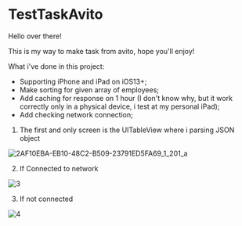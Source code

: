 # TestTaskAvito
Hello over there!

This is my way to make task from avito, hope you'll enjoy!

What i've done in this project:
- Supporting iPhone and iPad on iOS13+;
- Make sorting for given array of employees;
- Add caching for response on 1 hour (I don't know why, 
but it work correctly only in a physical device, i test at my personal iPad);
- Add checking network connection;

1) The first and only screen is the UITableView where i parsing JSON object

![2AF10EBA-EB10-48C2-B509-23791ED5FA69_1_201_a](https://user-images.githubusercontent.com/60488219/198705923-344eb777-5e9b-437f-bfdb-1696eae7bd8a.jpeg)

2) If Connected to network

![3](https://user-images.githubusercontent.com/60488219/198706664-16cf0f21-ef30-4da6-b7f7-5060b441ff84.jpeg)

3) If not connected

![4](https://user-images.githubusercontent.com/60488219/198707466-c51c79e2-b5b6-444a-955b-3ff1ab86d749.jpeg)

